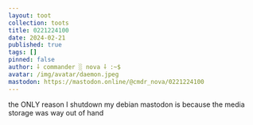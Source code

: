 ```yaml
---
layout: toot
collection: toots
title: 0221224100
date: 2024-02-21
published: true
tags: []
pinned: false
author: ⸸ commander ░ nova ⸸ :~$
avatar: /img/avatar/daemon.jpeg
mastodon: https://mastodon.online/@cmdr_nova/0221224100
---
```


the ONLY reason I shutdown my debian mastodon is because the media storage was way out of hand
